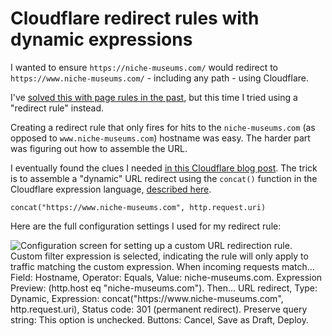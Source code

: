 # Cloudflare redirect rules with dynamic expressions

I wanted to ensure `https://niche-museums.com/` would redirect to `https://www.niche-museums.com/` - including any path - using Cloudflare.

I've [solved this with page rules in the past](https://til.assahbismark.com/cloudflare/redirect-whole-domain), but this time I tried using a "redirect rule" instead.

Creating a redirect rule that only fires for hits to the `niche-museums.com` (as opposed to `www.niche-museums.com`) hostname was easy. The harder part was figuring out how to assemble the URL.

I eventually found the clues I needed [in this Cloudflare blog post](https://blog.cloudflare.com/dynamic-redirect-rules). The trick is to assemble a "dynamic" URL redirect using the `concat()` function in the Cloudflare expression language, [described here](https://developers.cloudflare.com/ruleset-engine/rules-language/functions/#transformation-functions).

    concat("https://www.niche-museums.com", http.request.uri)

Here are the full configuration settings I used for my redirect rule:

![Configuration screen for setting up a custom URL redirection rule. Custom filter expression is selected, indicating the rule will only apply to traffic matching the custom expression. When incoming requests match... Field: Hostname, Operator: Equals, Value: niche-museums.com. Expression Preview: (http.host eq "niche-museums.com"). Then... URL redirect, Type: Dynamic, Expression: concat("https://www.niche-museums.com", http.request.uri), Status code: 301 (permanent redirect). Preserve query string: This option is unchecked. Buttons: Cancel, Save as Draft, Deploy.](https://static.assahbismark.com/static/2024/cloudflare-redirect-rule.jpg)

